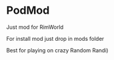 # PodMod
Just mod for RimWorld


For install mod just drop in mods folder

Best for playing on crazy Random Randi)
